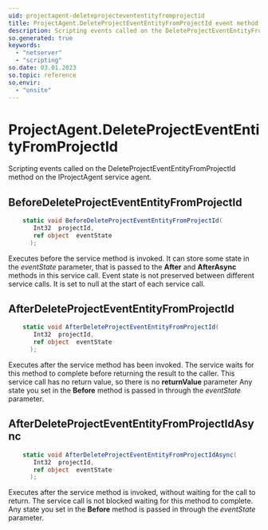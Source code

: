 ```yaml
---
uid: projectagent-deleteprojectevententityfromprojectid
title: ProjectAgent.DeleteProjectEventEntityFromProjectId event method
description: Scripting events called on the DeleteProjectEventEntityFromProjectId method on the ProjectAgent service agent.
so.generated: true
keywords:
  - "netserver"
  - "scripting"
so.date: 03.01.2023
so.topic: reference
so.envir:
  - "onsite"
---
```

# ProjectAgent.DeleteProjectEventEntityFromProjectId

Scripting events called on the <see cref='M:SuperOffice.CRM.Services.IProjectAgent.DeleteProjectEventEntityFromProjectId'>DeleteProjectEventEntityFromProjectId</see> method on the <see cref='IProjectAgent'>IProjectAgent</see>  service agent.

## BeforeDeleteProjectEventEntityFromProjectId
```cs
    static void BeforeDeleteProjectEventEntityFromProjectId(
       Int32  projectId,
       ref object  eventState
      );
```
Executes before the service method is invoked.
It can store some state in the *eventState* parameter, that is passed to the **After** and **AfterAsync** methods in this service call.
Event state is not preserved between different service calls. It is set to null at the start of each service call.
## AfterDeleteProjectEventEntityFromProjectId
```cs
    static void AfterDeleteProjectEventEntityFromProjectId(
       Int32  projectId,
       ref object  eventState
      );
```
Executes after the service method has been invoked. The service waits for this method to complete before returning the result to the caller.
This service call has no return value, so there is no **returnValue** parameter
Any state you set in the **Before** method is passed in through the *eventState* parameter.
## AfterDeleteProjectEventEntityFromProjectIdAsync
```cs
    static void AfterDeleteProjectEventEntityFromProjectIdAsync(
       Int32  projectId,
       ref object  eventState
      );
```
Executes after the service method is invoked, without waiting for the call to return.
The service call is not blocked waiting for this method to complete.
Any state you set in the **Before** method is passed in through the *eventState* parameter.

